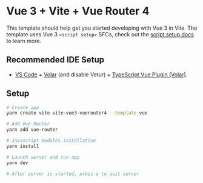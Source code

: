 # Vue 3 + Vite + Vue Router 4

This template should help get you started developing with Vue 3 in Vite. The template uses Vue 3 `<script setup>` SFCs, check out the [script setup docs](https://v3.vuejs.org/api/sfc-script-setup.html#sfc-script-setup) to learn more.

## Recommended IDE Setup

- [VS Code](https://code.visualstudio.com/) + [Volar](https://marketplace.visualstudio.com/items?itemName=Vue.volar) (and disable Vetur) + [TypeScript Vue Plugin (Volar)](https://marketplace.visualstudio.com/items?itemName=Vue.vscode-typescript-vue-plugin).

## Setup

```sh
# Create app
yarn create vite vite-vue3-vuerouter4 --template vue

# Add Vue Router
yarn add vue-router

# Javascript modules installation
yarn install

# Launch server and run app
yarn dev

# After server is started, press q to quit server
